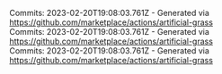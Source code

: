 Commits: 2023-02-20T19:08:03.761Z - Generated via https://github.com/marketplace/actions/artificial-grass
<br>
Commits: 2023-02-20T19:08:03.761Z - Generated via https://github.com/marketplace/actions/artificial-grass
<br>
Commits: 2023-02-20T19:08:03.761Z - Generated via https://github.com/marketplace/actions/artificial-grass
<br>
